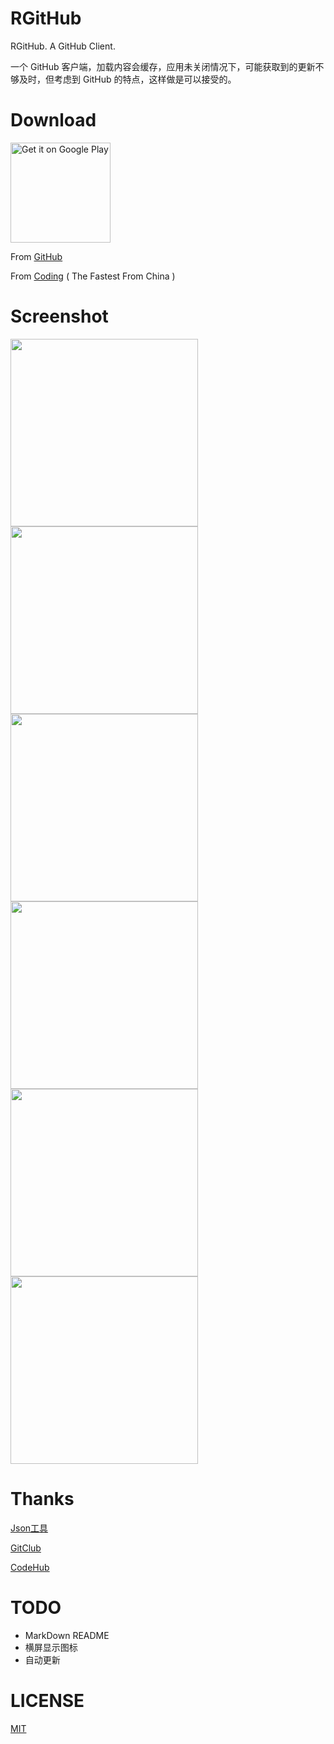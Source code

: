 # RGitHub

RGitHub. A GitHub Client.

一个 GitHub 客户端，加载内容会缓存，应用未关闭情况下，可能获取到的更新不够及时，但考虑到 GitHub 的特点，这样做是可以接受的。

# Download

<a href="https://play.google.com/store/apps/details?id=cn.renyuzhuo.rgithub"><img alt="Get it on Google Play" width="160" src="https://cloud.githubusercontent.com/assets/21374839/20084339/9613a18a-a59c-11e6-8db6-86d0ae0b84f8.png"/></a>

From [GitHub](https://github.com/RWebRTC/RGitHub/raw/develop/app-release.apk)

From [Coding](https://coding.net/u/rwebrtc/p/RGitHub/git/raw/master/app-release.apk) ( The Fastest From China )

# Screenshot

<img src="https://cloud.githubusercontent.com/assets/21374839/20131582/575f1a2a-a699-11e6-9581-465463e4cbf0.png" width="300"/>
<img src="https://cloud.githubusercontent.com/assets/21374839/20131579/572f0aba-a699-11e6-942f-6b0471deea57.png" width="300"/>
<img src="https://cloud.githubusercontent.com/assets/21374839/20131576/572e7d66-a699-11e6-9865-12ef49a66ba0.png" width="300"/>
<img src="https://cloud.githubusercontent.com/assets/21374839/20131580/57331f1a-a699-11e6-8d20-f808a91e2130.png" width="300"/>
<img src="https://cloud.githubusercontent.com/assets/21374839/20131577/572ea8ea-a699-11e6-9004-5430983ef1db.png" width="300"/>
<img src="https://cloud.githubusercontent.com/assets/21374839/20131581/57338928-a699-11e6-9493-abd8012cf181.png" width="300"/>

# Thanks

[Json工具](http://www.sojson.com/json2entity.html)

[GitClub](https://github.com/TellH/GitClub)

[CodeHub](http://codehub-app.com/)

# TODO

- MarkDown README
- 横屏显示图标
- 自动更新

# LICENSE

[MIT](http://renyuzhuo.cn/#/issues/37)
